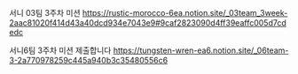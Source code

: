 서니 03팀 3주차 미션
<https://rustic-morocco-6ea.notion.site/_03team_3week-2aac81020f414d43a40dcd934e7043e9#9caf2823090d4ff39eaffc005d7cdedc>

서니6팀 3주차 미션 제출합니다
https://tungsten-wren-ea6.notion.site/_06team-3-2a770978259c445a940b3c35480556c6
